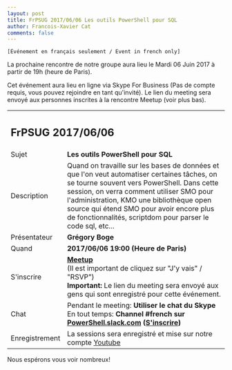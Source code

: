 ```yaml
---
layout: post
title: FrPSUG 2017/06/06 Les outils PowerShell pour SQL
author: Francois-Xavier Cat
comments: false
---
```


```
[Événement en français seulement / Event in french only]
```

La prochaine rencontre de notre groupe aura lieu le Mardi 06 Juin 2017 à partir de 19h (heure de Paris).

Cet événement aura lieu en ligne via Skype For Business (Pas de compte requis, vous pouvez rejoindre en tant qu'invité).
Le lien du meeting sera envoyé aux personnes inscrites à la rencontre Meetup (voir plus bas).


<table>
<tr>
<td colspan="2"><h2>FrPSUG 2017/06/06</h2></td>

</tr>
<tr>
    <td>Sujet</td>
<td> <b>Les outils PowerShell pour SQL</b></td>
</tr>
<tr>
    <td>Description</td>
<td> Quand on travaille sur les bases de données et que l'on veut automatiser certaines tâches, on se tourne souvent vers PowerShell. Dans cette session, on verra comment utiliser SMO pour l'administration, KMO une bibliothèque open source qui étend SMO pour avoir encore plus de fonctionnalités, scriptdom pour parser le code sql, etc...
</td>
</tr>
<tr>
    <td>Présentateur</td>
<td> <b>Grégory Boge</b></td>
</tr>
<tr>
    <td>Quand</td>
<td> <b>2017/06/06 19:00 (Heure de Paris)</b></td>
</tr>
<tr>
    <td>S'inscrire</td>
<td> <b><a href="https://www.meetup.com/fr-FR/FrenchPSUG/events/238614198/">Meetup</a></b> <br>(Il est important de cliquez sur "J'y vais" / "RSVP")
<br> <b>Important:</b> Le lien du meeting sera envoyé aux gens qui sont enregistré pour cette événement.
</td>
</tr>
<tr>
    <td>Chat</td>
<td>Pendant le meeting: <b>Utiliser le chat du Skype</b> <br> En tout temps:<b> Channel #french sur <a href="https://powershell.slack.com/Slack">PowerShell.slack.com</a>  (<a href="http://slack.poshcode.org/">S'inscrire</a>)</b></td>
</tr>
<tr>
    <td>Enregistrement</td>
<td>La sessions sera enregistré et mise sur notre compte <a href="https://www.youtube.com/channel/UCyxicOKZNm_u1opF_xAYfDA">Youtube</a></td>
</tr>
</table>

Nous espérons vous voir nombreux!